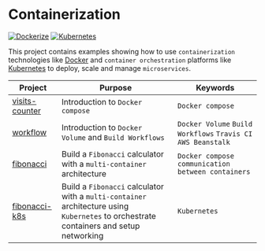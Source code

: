 # Containerization

[![Dockerize](https://img.shields.io/badge/Docker-FFF?style=flat&logo=Docker)](https://www.docker.com/)
[![Kubernetes](https://img.shields.io/badge/Kubernetes-FFF?style=flat&logo=Kubernetes)](https://kubernetes.io/)

This project contains examples showing how to use `containerization` technologies like [Docker](https://www.docker.com/) and `container orchestration` platforms like [Kubernetes](https://kubernetes.io/) to deploy, scale and manage `microservices`.

|Project |Purpose |Keywords |
|--------|--------|---------|
| [visits-counter](./01-visits-counter) | Introduction to `Docker compose` | `Docker compose` |
| [workflow](02-workflow) | Introduction to `Docker Volume` and `Build Workflows` | `Docker Volume` `Build Workflows` `Travis CI` `AWS Beanstalk` |
| [fibonacci](03-fibonacci) | Build a `Fibonacci` calculator with a `multi-container` architecture | `Docker compose` `communication between containers` |
| [fibonacci-k8s](04-fibonacci-k8s) | Build a `Fibonacci` calculator with a `multi-container` architecture using `Kubernetes` to orchestrate containers and setup networking | `Kubernetes` |
